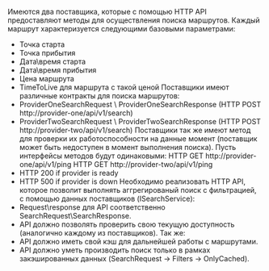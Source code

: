 Имеются два поставщика, которые с помощью HTTP API предоставляют методы для осуществления
поиска маршрутов.
Каждый маршрут характеризуется следующими базовыми параметрами:
- Точка старта
- Точка прибытия
- Дата\время старта
- Дата\время прибытия
- Цена маршрута
- TimeToLive для маршрута с такой ценой
Поставщики имеют различные контракты для поиска маршрутов:
- ProviderOneSearchRequest \ ProviderOneSearchResponse (HTTP POST http://provider-one/api/v1/search)
- ProviderTwoSearchRequest \ ProviderTwoSearchResponse (HTTP POST http://provider-two/api/v1/search)
Поставщики так же имеют метод для проверки их работоспособности на данные момент (поставщик
может быть недоступен в момент выполнения поиска).
Пусть интерфейсы методов будут одинаковыми:
HTTP GET http://provider-one/api/v1/ping
HTTP GET http://provider-two/api/v1/ping
- HTTP 200 if provider is ready
- HTTP 500 if provider is down
Необходимо реализовать HTTP API, которое позволит выполнять аггрегированый поиск с фильтрацией, с
помощью данных поставщиков (ISearchService):
- Request\response для API соответственно SearchRequest\SearchResponse.
- API должно позволять проверить свою текущую доступность (аналогично каждому из поставщиков).
Так же:
- API должно иметь свой кэш для дальнейшей работы с маршрутами.
- API должно уметь производить поиск только в рамках закэшированных данных (SearchRequest -> Filters
-> OnlyCached).
